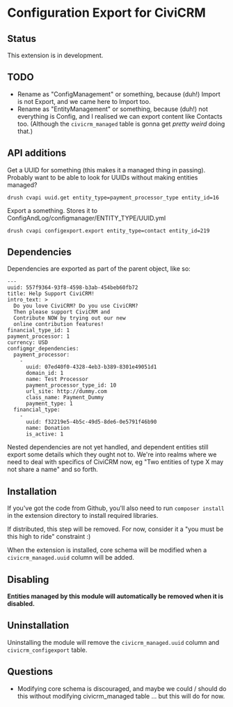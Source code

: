 # Configuration Export for CiviCRM

## Status

This extension is in development.

## TODO

* Rename as "ConfigManagement" or something, because (duh!) Import is not Export, and we came here to Import too.
* Rename as "EntityManagement" or something, because (duh!) not everything is Config, and I realised we can export content like Contacts too. (Although the `civicrm_managed` table is gonna get *pretty weird* doing that.)

## API additions

Get a UUID for something (this makes it a managed thing in passing). Probably want to be able to look for UUIDs without making entities managed?

    drush cvapi uuid.get entity_type=payment_processor_type entity_id=16

Export a something. Stores it to ConfigAndLog/configmanager/ENTITY_TYPE/UUID.yml

    drush cvapi configexport.export entity_type=contact entity_id=219

## Dependencies

Dependencies are exported as part of the parent object, like so:

    ---
    uuid: 557f9364-93f8-4598-b3ab-454beb60fb72
    title: Help Support CiviCRM!
    intro_text: >
      Do you love CiviCRM? Do you use CiviCRM?
      Then please support CiviCRM and
      Contribute NOW by trying out our new
      online contribution features!
    financial_type_id: 1
    payment_processor: 1
    currency: USD
    configmgr_dependencies:
      payment_processor:
        -
          uuid: 07ed40f0-4328-4eb3-b389-8301e49051d1
          domain_id: 1
          name: Test Processor
          payment_processor_type_id: 10
          url_site: http://dummy.com
          class_name: Payment_Dummy
          payment_type: 1
      financial_type:
        -
          uuid: f32219e5-4b5c-49d5-8de6-0e5791f46b90
          name: Donation
          is_active: 1

Nested dependencies are not yet handled, and dependent entities still export some details which they ought not to. We're into realms where we need to deal with specifics of CiviCRM now, eg "Two entities of type X may not share a name" and so forth.

## Installation

If you've got the code from Github, you'll also need to run `composer install` in the extension directory to install required libraries.

If distributed, this step will be removed. For now, consider it a "you must be this high to ride" constraint :)

When the extension is installed, core schema will be modified when a `civicrm_managed.uuid` column will be added.

## Disabling

**Entities managed by this module will automatically be removed when it is disabled.**

## Uninstallation

Uninstalling the module will remove the `civicrm_managed.uuid` column and `civicrm_configexport` table.

## Questions

* Modifying core schema is discouraged, and maybe we could / should do this without modifying civicrm_managed table ... but this will do for now.
